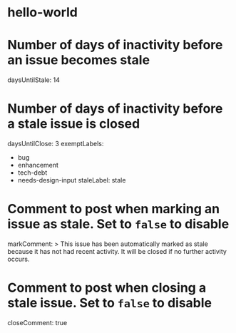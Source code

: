 # hello-world
# Number of days of inactivity before an issue becomes stale
daysUntilStale: 14
# Number of days of inactivity before a stale issue is closed
daysUntilClose: 3
exemptLabels:
  - bug
  - enhancement
  - tech-debt
  - needs-design-input
staleLabel: stale
# Comment to post when marking an issue as stale. Set to `false` to disable
markComment: >
  This issue has been automatically marked as stale because it has not had
  recent activity. It will be closed if no further activity occurs.
# Comment to post when closing a stale issue. Set to `false` to disable
closeComment: true
